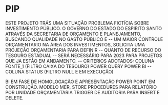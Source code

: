# PIP
ESTE PROJETO TRÁS UMA SITUAÇÃO PROBLEMA FICTÍCIA SOBRE INVESTIMENTO PÚBLICO.
O GOVERNO DO ESTADO DO ESPIRITO SANTO ATRAVÉS DA SECRETARIA DE ORÇAMENTO E PLANEJAMENTO, BUSCANDO QUALIDADE NO GASTO PÚBLICO E
-- UM MAIOR CONTROLE ORÇAMENTARIO NA ÁREA DOS INVESTIMENTOS, SOLICITA UMA PROJEÇÃO ORÇAMENTARIA PARA DEFINIR 
-- QUANTO DE RECURSO DO TESOURO ESTADUAL
-- SERÁ NECESSÁRIO PARA 2023 PARA PROJETOS QUE JA ESTÃO EM ANDAMENTO.
-- CRITERIOS ADOTADOS: COLUNA FONTE_1 (FILTRO CAIXA DO TESOURO) POWER QUERY POWER BI
--                     COLUNA STATUS (FILTRO NULL E EM EXECUÇÃO)

BI EM FASE DE HOMOLOGAÇÃO E APRESENTAÇÃO POWER POINT EM CONSTRUÇÃO.
MODELO MER, STORE PROCEDURES PARA RELATÓRIO POR UNIDADE ORÇAMENTÁRIA
TRIGGER DE AUDITORIA PARA INSERT E DELETE.
